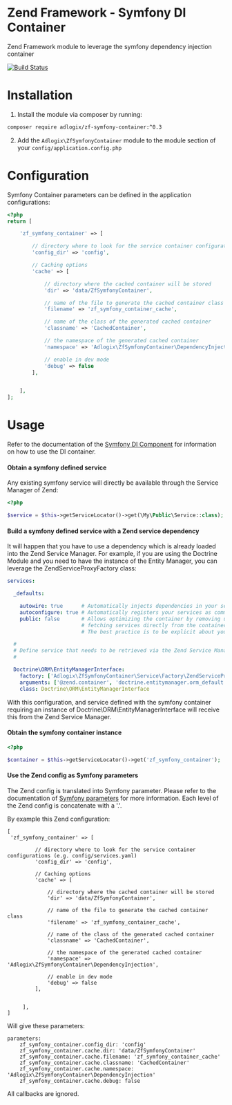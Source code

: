 # Zend Framework - Symfony DI Container
Zend Framework module to leverage the symfony dependency injection container

[![Build Status](https://travis-ci.org/adlogix/zf-symfony-container.svg?branch=master)](https://travis-ci.org/adlogix/zf-symfony-container)

# Installation

1. Install the module via composer by running:

```bash
composer require adlogix/zf-symfony-container:^0.3
```

2. Add the `Adlogix\ZfSymfonyContainer` module to the module section of your `config/application.config.php`

# Configuration

Symfony Container parameters can be defined in the application configurations:

```php
<?php
return [

    'zf_symfony_container' => [

        // directory where to look for the service container configurations (e.g. config/services.yaml)
        'config_dir' => 'config',

        // Caching options
        'cache' => [

            // directory where the cached container will be stored
            'dir' => 'data/ZfSymfonyContainer',

            // name of the file to generate the cached container class
            'filename' => 'zf_symfony_container_cache',

            // name of the class of the generated cached container
            'classname' => 'CachedContainer',

            // the namespace of the generated cached container
            'namespace' => 'Adlogix\ZfSymfonyContainer\DependencyInjection',

            // enable in dev mode
            'debug' => false
        ],


    ],
];
```

# Usage

Refer to the documentation of the [Symfony DI Component](https://symfony.com/doc/3.4/components/dependency_injection.html) for information on how to use the DI container.

#### Obtain a symfony defined service

Any existing symfony service will directly be available through the Service Manager of Zend:

```php
<?php

$service = $this->getServiceLocator()->get(\My\Public\Service::class);
```

#### Build a symfony defined service with a Zend service dependency

It will happen that you have to use a dependency which is already loaded into the Zend Service Manager. For example, if you are using the Doctrine Module and you
need to have the instance of the Entity Manager, you can leverage the ZendServiceProxyFactory class:

```yaml
services:

  _defaults:

    autowire: true      # Automatically injects dependencies in your services.
    autoconfigure: true # Automatically registers your services as commands, event subscribers, etc.
    public: false       # Allows optimizing the container by removing unused services; this also means
                        # fetching services directly from the container via $container->get() won't work.
                        # The best practice is to be explicit about your dependencies anyway.

  #
  # Define service that needs to be retrieved via the Zend Service Manager
  #

  Doctrine\ORM\EntityManagerInterface:
    factory: ['Adlogix\ZfSymfonyContainer\Service\Factory\ZendServiceProxyFactory', getService]
    arguments: ['@zend.container', 'doctrine.entitymanager.orm_default']
    class: Doctrine\ORM\EntityManagerInterface

```

With this configuration, and service defined with the symfony container requiring an instance of Doctrine\ORM\EntityManagerInterface will receive this from
the Zend Service Manager.

#### Obtain the symfony container instance

```php
<?php

$container = $this->getServiceLocator()->get('zf_symfony_container');
```

#### Use the Zend config as Symfony parameters
The Zend config is translated into Symfony parameter. Please refer to the documentation of [Symfony parameters](https://symfony.com/doc/current/service_container/parameters.html) for more information.
Each level of the Zend config is concatenate with a '.'. 

By example this Zend configuration:  
```
[
 'zf_symfony_container' => [
 
         // directory where to look for the service container configurations (e.g. config/services.yaml)
         'config_dir' => 'config',
 
         // Caching options
         'cache' => [
 
             // directory where the cached container will be stored
             'dir' => 'data/ZfSymfonyContainer',
 
             // name of the file to generate the cached container class
             'filename' => 'zf_symfony_container_cache',
 
             // name of the class of the generated cached container
             'classname' => 'CachedContainer',
 
             // the namespace of the generated cached container
             'namespace' => 'Adlogix\ZfSymfonyContainer\DependencyInjection',
 
             // enable in dev mode
             'debug' => false
         ],
 
 
     ],
]
```

Will give these parameters:
```
parameters:
    zf_symfony_container.config_dir: 'config'
    zf_symfony_container.cache.dir: 'data/ZfSymfonyContainer'
    zf_symfony_container.cache.filename: 'zf_symfony_container_cache'
    zf_symfony_container.cache.classname: 'CachedContainer'
    zf_symfony_container.cache.namespace: 'Adlogix\ZfSymfonyContainer\DependencyInjection'
    zf_symfony_container.cache.debug: false
```

All callbacks are ignored.